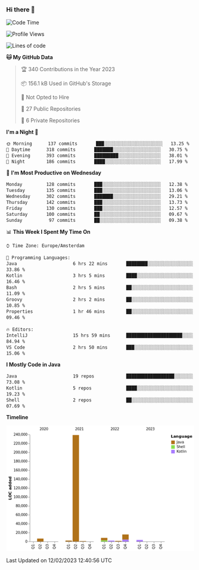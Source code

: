 ### Hi there 👋


<!--START_SECTION:waka-->
![Code Time](http://img.shields.io/badge/Code%20Time-3%2C006%20hrs%202%20mins-blue)

![Profile Views](http://img.shields.io/badge/Profile%20Views-0-blue)

![Lines of code](https://img.shields.io/badge/From%20Hello%20World%20I%27ve%20Written-279%20Thousand%20lines%20of%20code-blue)

**🐱 My GitHub Data** 

> 🏆 340 Contributions in the Year 2023
 > 
> 📦 156.1 kB Used in GitHub's Storage 
 > 
> 🚫 Not Opted to Hire
 > 
> 📜 27 Public Repositories 
 > 
> 🔑 6 Private Repositories  
 > 
**I'm a Night 🦉** 

```text
🌞 Morning      137 commits       ███░░░░░░░░░░░░░░░░░░░░░░   13.25 % 
🌆 Daytime      318 commits       ███████░░░░░░░░░░░░░░░░░░   30.75 % 
🌃 Evening      393 commits       █████████░░░░░░░░░░░░░░░░   38.01 % 
🌙 Night        186 commits       ████░░░░░░░░░░░░░░░░░░░░░   17.99 % 

```
📅 **I'm Most Productive on Wednesday** 

```text
Monday         128 commits       ███░░░░░░░░░░░░░░░░░░░░░░   12.38 % 
Tuesday        135 commits       ███░░░░░░░░░░░░░░░░░░░░░░   13.06 % 
Wednesday      302 commits       ███████░░░░░░░░░░░░░░░░░░   29.21 % 
Thursday       142 commits       ███░░░░░░░░░░░░░░░░░░░░░░   13.73 % 
Friday         130 commits       ███░░░░░░░░░░░░░░░░░░░░░░   12.57 % 
Saturday       100 commits       ██░░░░░░░░░░░░░░░░░░░░░░░   09.67 % 
Sunday          97 commits       ██░░░░░░░░░░░░░░░░░░░░░░░   09.38 % 

```


📊 **This Week I Spent My Time On** 

```text
⌚︎ Time Zone: Europe/Amsterdam

💬 Programming Languages: 
Java                     6 hrs 22 mins       ████████░░░░░░░░░░░░░░░░░   33.86 % 
Kotlin                   3 hrs 5 mins        ████░░░░░░░░░░░░░░░░░░░░░   16.46 % 
Bash                     2 hrs 5 mins        ██░░░░░░░░░░░░░░░░░░░░░░░   11.09 % 
Groovy                   2 hrs 2 mins        ██░░░░░░░░░░░░░░░░░░░░░░░   10.85 % 
Properties               1 hr 46 mins        ██░░░░░░░░░░░░░░░░░░░░░░░   09.46 % 

🔥 Editors: 
IntelliJ                 15 hrs 59 mins      █████████████████████░░░░   84.94 % 
VS Code                  2 hrs 50 mins       ███░░░░░░░░░░░░░░░░░░░░░░   15.06 % 

```

**I Mostly Code in Java** 

```text
Java                     19 repos            ██████████████████░░░░░░░   73.08 % 
Kotlin                   5 repos             ████░░░░░░░░░░░░░░░░░░░░░   19.23 % 
Shell                    2 repos             ██░░░░░░░░░░░░░░░░░░░░░░░   07.69 % 

```


**Timeline**

![Chart not found](https://raw.githubusercontent.com/powercasgamer/powercasgamer/master/charts/bar_graph.png) 


 Last Updated on 12/02/2023 12:40:56 UTC
<!--END_SECTION:waka-->

